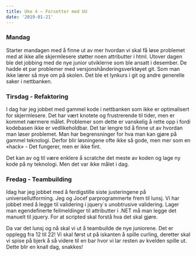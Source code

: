 ```yaml
---
title: Uke 4 – Forsetter med UU
date: '2019-01-21'
---
```


### Mandag

Starter mandagen med å finne ut av mer hvordan vi skal få løse problemet med at ikke alle skjermlesere støtter noen attributter i html. Utover dagen ble det jobbing med de nye junior utviklerne som ble ansatt i desember. De hadde et par problemer med versjonshånderingsverktøyet git. Som man ikke lærer så mye om på skolen. Det ble et lynkurs i git og andre generelle saker i nettbanken.

### Tirsdag - Refaktoring

I dag har jeg jobbet med gammel kode i nettbanken som ikke er optimalisert for skjermlesere. Det har vært knotete og frustrerende til tider, men er kommet nærmere målet. Problemer som dette er vanskelig å rette opp i fordi kodebasen ikke er vedlikeholdbar. Det tar lengre tid å finne ut av hvordan man løser problemet. Man har begrensninger for hva man kan gjøre på gammel teknologi. Derfor blir løsningene ofte ikke så gode, men mer som en «hack» - Det fungerer, men er ikke fint.

Det kan av og til være enklere å scratche det meste av koden og lage ny kode på ny teknologi. Men det var ikke målet i dag.

### Fredag - Teambuilding

Idag har jeg jobbet med å ferdigstille siste justeringene på universellutforming. Jeg og Jocef parprogrammerte frem til lunsj. Vi har jobbet med å legge til validering i jquery`s unobtrusive validering. Lager man egendefinerte feilmeldinger til attributter i .NET må man legge det manuelt til jquery. For at scripted skal forstå hva det skal gjøre.

Da var det lunsj og nå skal vi ut å teambuilde de nye juniorene. Det er opplegg fra 12 til 22! Vi skal først ut på iskanten å spille curling, deretter skal vi spise på bjerk å så videre til en bar hvor vi lar resten av kvelden spille ut. Dette blir en knall dag, snakkes!
